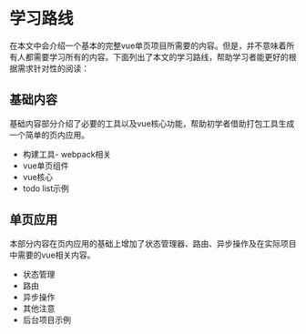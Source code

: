 # 学习路线

在本文中会介绍一个基本的完整vue单页项目所需要的内容。但是，并不意味着所有人都需要学习所有的内容。下面列出了本文的学习路线，帮助学习者能更好的根据需求针对性的阅读：

## 基础内容

基础内容部分介绍了必要的工具以及vue核心功能，帮助初学者借助打包工具生成一个简单的页内应用。

* 构建工具- webpack相关
* vue单页组件
* vue核心
* todo list示例

## 单页应用

本部分内容在页内应用的基础上增加了状态管理器、路由、异步操作及在实际项目中需要的vue相关内容。

* 状态管理
* 路由
* 异步操作
* 其他注意
* 后台项目示例

